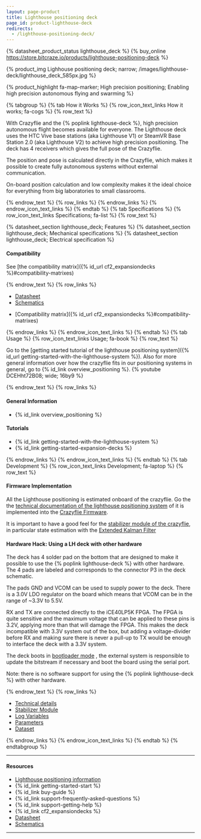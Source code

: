 ```yaml
---
layout: page-product
title: Lighthouse positioning deck
page_id: product-lighthouse-deck
redirects:
  - /lighthouse-positioning-deck/
---
```


{% datasheet_product_status lighthouse_deck %}
{% buy_online https://store.bitcraze.io/products/lighthouse-positioning-deck %}

{% product_img Lighhouse positioning deck; narrow;
/images/lighthouse-deck/lighthouse_deck_585px.jpg
%}

{% product_highlight
fa-map-marker;
High precision positioning;
Enabling high precision autonomous flying and swarming
%}

{% tabgroup %}
{% tab How it Works %}
{% row_icon_text_links How it works; fa-cogs %}
{% row_text %}

With Crazyflie and the {% poplink lighthouse-deck %}, high precision autonomous flight becomes
available for everyone. The Lighthouse deck uses the HTC Vive base stations (aka Lighthouse V1) or SteamVR Base Station 2.0 (aka Lighthouse V2) to achieve high precision positioning. The deck has 4 receivers which gives the full pose of the Crazyflie.

The position and pose is calculated directly in the Crazyflie, which makes it possible to create fully autonomous systems without external communication.


On-board position calculation and low complexity makes
it the ideal choice for everything from big laboratories to small classrooms.

{% endrow_text %}
{% row_links %}
{% endrow_links %}
{% endrow_icon_text_links %}
{% endtab %}
{% tab Specifications %}
{% row_icon_text_links Specifications; fa-list %}
{% row_text %}

{% datasheet_section lighthouse_deck; Features %}
{% datasheet_section lighthouse_deck; Mechanical specifications %}
{% datasheet_section lighthouse_deck; Electrical specification %}
#### Compatibility
See [the compatibility matrix]({% id_url cf2_expansiondecks %}#compatibility-matrixes)

{% endrow_text %}
{% row_links %}

- [Datasheet](/documentation/hardware/lighthouse_deck/lighthouse_deck-datasheet.pdf)
- [Schematics](/documentation/hardware/lighthouse_deck/lighthouse_deck-revd.pdf)
* [Compatibility matrix]({% id_url cf2_expansiondecks %}#compatibility-matrixes)

{% endrow_links %}
{% endrow_icon_text_links %}
{% endtab %}
{% tab Usage %}
{% row_icon_text_links Usage; fa-book %}
{% row_text %}

Go to the [getting started tutorial of the lighthouse positioning system]({% id_url getting-started-with-the-lighthouse-system %}). Also for more general information over how the crazyflie fits in our positioning systems in general, go to {% id_link overview_positioning %}.
{% youtube DCEHht72B08; wide; 16by9 %}

{% endrow_text %}
{% row_links %}

#### General Information

* {% id_link overview_positioning %}

#### Tutorials
* {% id_link getting-started-with-the-lighthouse-system %}
* {% id_link getting-started-expansion-decks %}

{% endrow_links %}
{% endrow_icon_text_links %}
{% endtab %}
{% tab Development %}
{% row_icon_text_links Development;  fa-laptop %}
{% row_text %}

#### Firmware Implementation

All the Lighthouse positioning is estimated onboard of the crazyflie. Go the the [technical documentation of the lighthouse positioning system](/documentation/repository/crazyflie-firmware/master/functional-areas/lighthouse/) of it is implemented into the [Crazyflie Firmware](https://github.com/bitcraze/crazyflie-firmware).

It is important to have a good feel for the [stabilizer module of the crazyflie](/documentation/repository/crazyflie-firmware/master/functional-areas/sensor-to-control/), in particular state estimation with the [Extended Kalman Filter](/documentation/repository/crazyflie-firmware/master/functional-areas/sensor-to-control/state_estimators/#extended-kalman-filter)

#### Hardware Hack: Using a LH deck with other hardware

The deck has 4 solder pad on the bottom that are designed to make it possible to use the {% poplink lighthouse-deck %} with other hardware. The 4 pads are labeled and corresponds to the connector P3 in the deck schematic.

The pads GND and VCOM can be used to supply power to the deck. There is a 3.0V LDO regulator on the board which means that VCOM can be in the range of ~3.3V to 5.5V.

RX and TX are connected directly to the iCE40LP5K FPGA. The FPGA is quite sensitive and the maximum voltage that can be applied to these pins is 3.2V, applying more than that will damage the FPGA. This makes the deck incompatible with 3.3V system out of the box, but adding a voltage-divider before RX and making sure there is never a pull-up to TX would be enough to interface the deck with a 3.3V system.

The deck boots in [bootloader mode](/documentation/repository/lighthouse-bootloader/master/) , the external system is responsible to update the bitstream if necessary and boot the board using the serial port.

Note: there is no software support for using the {% poplink lighthouse-deck %} with other hardware.

{% endrow_text %}
{% row_links %}

- [Technical details](/documentation/repository/crazyflie-firmware/master/functional-areas/lighthouse/)
- [Stabilizer Module](/documentation/repository/crazyflie-firmware/master/functional-areas/sensor-to-control/)
- [Log Variables](/documentation/repository/crazyflie-firmware/master/api/logs/#lighthouse)
- [Parameters](/documentation/repository/crazyflie-firmware/master/api/params/#lighthouse)
- [Dataset](/documentation/system/positioning/positioning-datasets/)

{% endrow_links %}
{% endrow_icon_text_links %}
{% endtab %}
{% endtabgroup %}



---

#### Resources

- [Lighthouse positioning information](/documentation/repository/crazyflie-firmware/master/functional-areas/lighthouse/)
- {% id_link getting-started-start %}
- {% id_link buy-guide %}
- {% id_link support-frequently-asked-questions %}
- {% id_link support-getting-help %}
- {% id_link cf2_expansiondecks %}
- [Datasheet](/documentation/hardware/lighthouse_deck/lighthouse_deck-datasheet.pdf)
- [Schematics](/documentation/hardware/lighthouse_deck/lighthouse_deck-revd.pdf)

---
